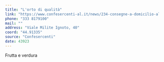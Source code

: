 ```yaml
---
title: "L'orto di qualità"
link: "https://www.confesercenti-al.it/news/234-consegne-a-domicilio-alessandria-lista-aggiornata-al-26-marzo.html"
phone: "333 8179100"
mail: ""
address: "Viale Milite Ignoto, 40"
coord: "44.91335"
source: "Confesercenti"
date: 43923
---
```


Frutta e verdura
